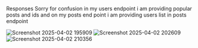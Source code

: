 Responses
Sorry for confusion in my users endpoint i am providing popular posts and ids and on my posts end point i am providing users list in posts endpoint



![Screenshot 2025-04-02 195909](https://github.com/user-attachments/assets/5134ffd0-31ab-4a49-8352-4bd7bede8424)
![Screenshot 2025-04-02 202609](https://github.com/user-attachments/assets/abd1bd09-0570-44bb-a330-ea91296a25ce)
![Screenshot 2025-04-02 210356](https://github.com/user-attachments/assets/e7a1d35e-9063-46b2-8e81-06f5f8814d29)
